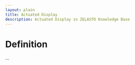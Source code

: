 ```yaml
---
layout: plain
title: Actuated Display
description: Actuated Display in ZELASTO Knowledge Base
---
```


# Definition
...